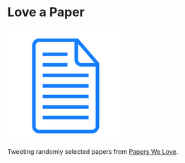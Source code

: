 # Love a Paper

![Paper Icon](static/paper256.png?raw=true "Paper Icon")

Tweeting randomly selected papers from [Papers We Love](http://paperswelove.org/).
